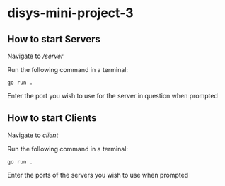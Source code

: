 # disys-mini-project-3

## How to start Servers
Navigate to _/server_

Run the following command in a terminal:

`go run .`

Enter the port you wish to use for the server in question when prompted


## How to start Clients
Navigate to _client_

Run the following command in a terminal: 

`go run .`

Enter the ports of the servers you wish to use when prompted


